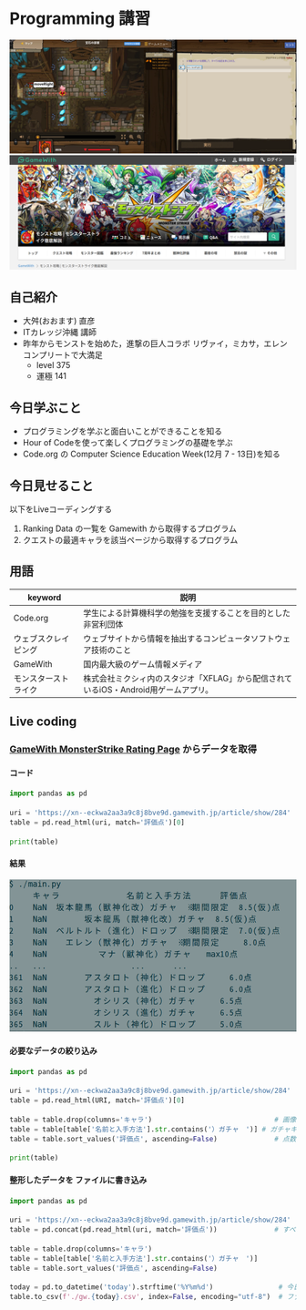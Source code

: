 # Programming 講習

![codecombatlogo](./image/codecombat.png)
![gamewithlogo](./image/gamewithlogo.png)


## 自己紹介

- 大舛(おおます) 直彦
- ITカレッジ沖縄 講師
- 昨年からモンストを始めた，進撃の巨人コラボ リヴァイ，ミカサ，エレン コンプリートで大満足
    - level 375
    - 運極  141

## 今日学ぶこと

- プログラミングを学ぶと面白いことができることを知る
- Hour of Codeを使って楽しくプログラミングの基礎を学ぶ
- Code.org の Computer Science Education Week(12月 7 - 13日)を知る

## 今日見せること

以下をLiveコーディングする

1. Ranking Data の一覧を Gamewith から取得するプログラム
2. クエストの最適キャラを該当ページから取得するプログラム

## 用語

|  keyword             |  説明                                                                                                 |
| ---------------------| ----------------------------------------------------------------------------------------------------- |
| Code.org             | 学生による計算機科学の勉強を支援することを目的とした非営利団体                                        |
| ウェブスクレイピング | ウェブサイトから情報を抽出するコンピュータソフトウェア技術のこと                                      |
| GameWith             | 国内最大級のゲーム情報メディア                                                                        |
| モンスターストライク | 株式会社ミクシィ内のスタジオ「XFLAG」から配信されているiOS・Android用ゲームアプリ。                   |

## Live coding


### [GameWith MonsterStrike Rating Page](https://xn--eckwa2aa3a9c8j8bve9d.gamewith.jp/article/show/284) からデータを取得

#### コード

```python
import pandas as pd

uri = 'https://xn--eckwa2aa3a9c8j8bve9d.gamewith.jp/article/show/284'
table = pd.read_html(uri, match='評価点')[0]

print(table)
```

#### 結果

![g1](./image/g1.png)


#### 必要なデータの絞り込み


```python
import pandas as pd

uri = 'https://xn--eckwa2aa3a9c8j8bve9d.gamewith.jp/article/show/284'
table = pd.read_html(URI, match='評価点')[0]

table = table.drop(columns='キャラ')                              # 画像はいらない 
table = table[table['名前と入手方法'].str.contains('）ガチャ　')] # ガチャキャラだけ
table = table.sort_values('評価点', ascending=False)              # 点数が高い順に並び替え

print(table)
```

#### 整形したデータを ファイルに書き込み 

```python
import pandas as pd

uri = 'https://xn--eckwa2aa3a9c8j8bve9d.gamewith.jp/article/show/284'
table = pd.concat(pd.read_html(uri, match='評価点'))              # すべての属性を取得

table = table.drop(columns='キャラ')                              
table = table[table['名前と入手方法'].str.contains('）ガチャ　')]
table = table.sort_values('評価点', ascending=False)

today = pd.to_datetime('today').strftime('%Y%m%d')                # 今日の日付
table.to_csv(f'./gw.{today}.csv', index=False, encoding="utf-8")  # ファイルに書き込み


```